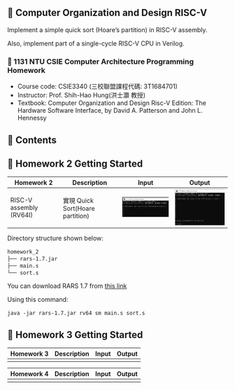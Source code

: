## 📝 Computer Organization and Design RISC-V
Implement a simple quick sort (Hoare’s partition) in RISC-V assembly. 

Also, implement part of a single-cycle RISC-V CPU in Verilog.

### 🔗 1131 NTU CSIE Computer Architecture Programming Homework
- Course code: CSIE3340 (三校聯盟課程代碼: 3T1684701)
- Instructor: Prof. Shih-Hao Hung(洪士灝 教授)
- Textbook: Computer Organization and Design Risc-V Edition: The Hardware Software Interface, by David A. Patterson and John L. Hennessy

## 📁 Contents

## 🚀 Homework 2 Getting Started

| Homework 2 | Description | Input | Output |
|-------------|-----------------|-----------------|-----------------|
| RISC-V assembly (RV64I) | 實現 Quick Sort(Hoare partition) | <img src="image/1.PNG" width="250"/> | <img src="image/2.PNG" width="250"/> |

Directory structure shown below:
```
homework_2
├── rars-1.7.jar
├── main.s
└── sort.s
```

You can download RARS 1.7 from [this link](https://github.com/rarsm/rars/releases/download/v1.7/rars-1.7.jar)

Using this command:
```
java -jar rars-1.7.jar rv64 sm main.s sort.s
```

## 🚀 Homework 3 Getting Started

| Homework 3 | Description | Input | Output |
|-------------|-----------------|-----------------|-----------------|
|  |  |  |  |

| Homework 4 | Description | Input | Output |
|-------------|-----------------|-----------------|-----------------|
|  |  |  |  |
